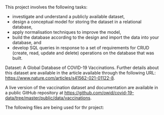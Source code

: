 This project involves the following tasks:
* investigate and understand a publicly available dataset,
* design a conceptual model for storing the dataset in a relational database,
* apply normalisation techniques to improve the model,
* build the database according to the design and import the data into your database, and
* develop SQL queries in response to a set of requirements for CRUD (create, read, update and delete) operations on the database that was built.


Dataset: A Global Database of COVID-19 Vaccinations. Further details about this dataset are available in the article available through the following URL: https://www.nature.com/articles/s41562-021-01122-8.

A live version of the vaccination dataset and documentation are available in a public GitHub repository at https://github.com/owid/covid-19-data/tree/master/public/data/vaccinations.

The following files are being used for thr project:
